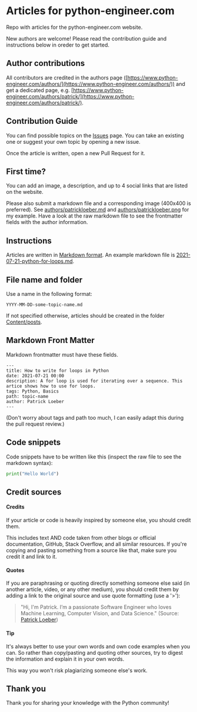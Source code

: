 # Articles for python-engineer.com

Repo with articles for the python-engineer.com website.

New authors are welcome! Please read the contribution guide and instructions below in oreder to get started.

## Author contributions

All contributors are credited in the authors page
([https://www.python-engineer.com/authors/](https://www.python-engineer.com/authors/)) and get a dedicated page, e.g. [https://www.python-engineer.com/authors/patrick/](https://www.python-engineer.com/authors/patrick/).

## Contribution Guide

You can find possible topics on the [Issues](https://github.com/python-engineer/blogposts-pythonengineer/issues) page. You can take an existing one or suggest your own topic by opening a new issue.

Once the article is written, open a new Pull Request for it.

## First time?

You can add an image, a description, and up to 4 social links that are listed on the website.

Please also submit a markdown file and a corresponding image (400x400 is preferred). See [authors/patrickloeber.md](authors/patrickloeber.md) and [authors/patrickloeber.png](authors/patrickloeber.png) for my example. Have a look at the raw markdown file to see the frontmatter fields with the author information.

## Instructions

Articles are written in [Markdown format](https://docs.github.com/en/github/writing-on-github/).
An example markdown file is [2021-07-21-python-for-loops.md](Content/posts/2021-07-21-python-for-loops.md).

## File name and folder
Use a name in the following format:

```
YYYY-MM-DD-some-topic-name.md
```

If not specified otherwise, articles should be created in the folder [Content/posts](Content/posts).

## Markdown Front Matter
Markdown frontmatter must have these fields.
```
---
title: How to write for loops in Python
date: 2021-07-21 00:00
description: A for loop is used for iterating over a sequence. This artice shows how to use for loops.
tags: Python, Basics
path: topic-name
author: Patrick Loeber
---
```

(Don't worry about tags and path too much, I can easily adapt this during the pull request review.)

## Code snippets
Code snippets have to be written like this (inspect the raw file to see the markdown syntax):

```python
print("Hello World")
```

## Credit sources

#### Credits
If your article or code is heavily inspired by someone else, you should credit them.

This includes text AND code taken from other blogs or official documentation, GitHub, Stack Overflow, and all similar resources. If you're copying and pasting something from a source like that, make sure you credit it and link to it.

#### Quotes
If you are paraphrasing or quoting directly something someone else said (in another article, video, or any other medium), you should credit them by adding a link to the original source and use quote formatting (use a '>'):

> "Hi, I'm Patrick. I’m a passionate Software Engineer who loves Machine Learning, Computer Vision, and Data Science."
> (Source: [Patrick Loeber](https://www.python-engineer.com/about/))


#### Tip
It's always better to use your own words and own code examples when you can. So rather than copy/pasting and quoting other sources, try to digest the information and explain it in your own words.

This way you won't risk plagiarizing someone else's work.

## Thank you
Thank you for sharing your knowledge with the Python community!
